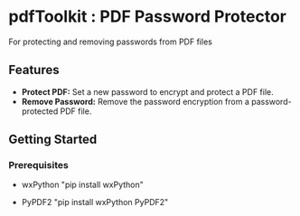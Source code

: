 # pdfToolkit : PDF Password Protector
For protecting and removing passwords from PDF files

## Features

- **Protect PDF:** Set a new password to encrypt and protect a PDF file.
- **Remove Password:** Remove the password encryption from a password-protected PDF file.

## Getting Started

### Prerequisites

- wxPython "pip install wxPython"

- PyPDF2 "pip install wxPython PyPDF2"

